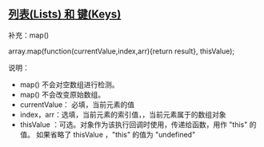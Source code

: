 ## [列表(Lists) 和 键(Keys)](http://www.css88.com/react/docs/lists-and-keys.html)

补充：map()

array.map(function(currentValue,index,arr){return result}, thisValue);

说明：

* map() 不会对空数组进行检测。
* map() 不会改变原始数组。
* currentValue： 必填，当前元素的值
* index，arr：选填，当前元素的索引值，，当前元素属于的数组对象
* thisValue	：可选。对象作为该执行回调时使用，传递给函数，用作 "this" 的值。
如果省略了 thisValue ，"this" 的值为 "undefined"


